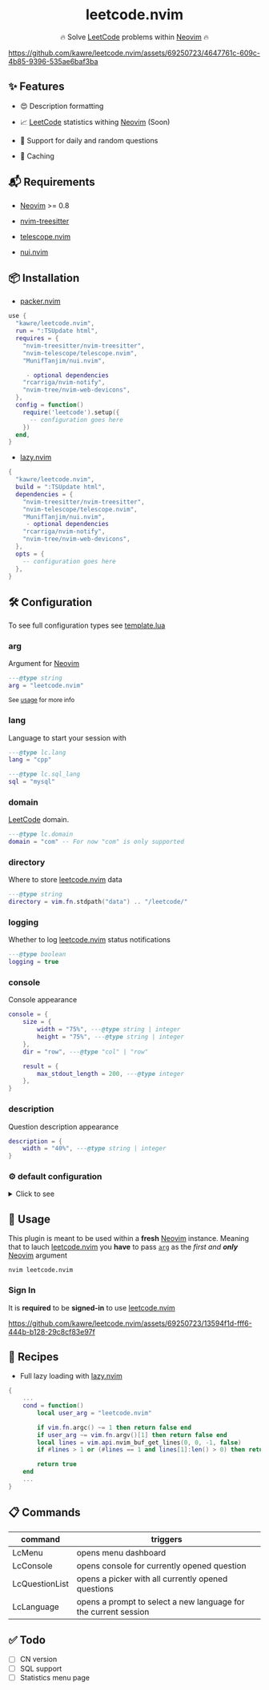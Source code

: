 <div align="center">

# leetcode.nvim

🔥 Solve [LeetCode] problems within [Neovim][neovim] 🔥

</div>

https://github.com/kawre/leetcode.nvim/assets/69250723/4647761c-609c-4b85-9396-535ae6baf3ba

[leetcode.nvim]: https://github.com/kawre/leetcode.nvim
[LeetCode]: https://leetcode.com
[neovim]: https://github.com/neovim/neovim

## ✨ Features

- 😍 Description formatting

- 📈 [LeetCode] statistics withing [Neovim][neovim] (Soon)

- 🔀 Support for daily and random questions

- 💾 Caching

## 📬 Requirements

- [Neovim][neovim] >= 0.8

- [nvim-treesitter][nvim-treesitter]

- [telescope.nvim][telescope.nvim]

- [nui.nvim][nui.nvim]

[nvim-treesitter]: https://github.com/nvim-treesitter/nvim-treesitter
[telescope.nvim]: https://github.com/nvim-telescope/telescope.nvim
[nui.nvim]: https://github.com/MunifTanjim/nui.nvim
[nvim-notify]: https://github.com/rcarriga/nvim-notify

## 📦 Installation

- [packer.nvim][packer.nvim]

```lua
use {
  "kawre/leetcode.nvim",
  run = ":TSUpdate html",
  requires = {
    "nvim-treesitter/nvim-treesitter",
    "nvim-telescope/telescope.nvim",
    "MunifTanjim/nui.nvim",

     - optional dependencies
    "rcarriga/nvim-notify",
    "nvim-tree/nvim-web-devicons",
  },
  config = function()
    require('leetcode').setup({
      -- configuration goes here
    })
  end,
}
```


- [lazy.nvim][lazy.nvim]

```lua
{
  "kawre/leetcode.nvim",
  build = ":TSUpdate html",
  dependencies = {
    "nvim-treesitter/nvim-treesitter",
    "nvim-telescope/telescope.nvim",
    "MunifTanjim/nui.nvim",
     - optional dependencies
    "rcarriga/nvim-notify",
    "nvim-tree/nvim-web-devicons",
  },
  opts = {
    -- configuration goes here
  },
}
```

[lazy.nvim]: https://github.com/folke/lazy.nvim
[packer.nvim]: https://github.com/wbthomason/packer.nvim

## 🛠️ Configuration

To see full configuration types see [template.lua](./lua/leetcode/config/template.lua)

### arg

Argument for [Neovim][neovim] 


```lua
---@type string
arg = "leetcode.nvim"
```

<small>See [usage](#🚀-usage) for more info</small>

### lang

Language to start your session with

```lua
---@type lc.lang
lang = "cpp"

---@type lc.sql_lang
sql = "mysql"
```

### domain

[LeetCode] domain.

```lua
---@type lc.domain
domain = "com" -- For now "com" is only supported
```

### directory

Where to store [leetcode.nvim][leetcode.nvim] data

```lua
---@type string
directory = vim.fn.stdpath("data") .. "/leetcode/"
```

### logging

Whether to log [leetcode.nvim][leetcode.nvim] status notifications

```lua
---@type boolean
logging = true
```

### console

Console appearance

```lua
console = {
    size = {
        width = "75%", ---@type string | integer
        height = "75%", ---@type string | integer
    },
    dir = "row", ---@type "col" | "row"

    result = {
        max_stdout_length = 200, ---@type integer
    },
}
```

### description

Question description appearance

```lua
description = {
    width = "40%", ---@type string | integer
}
```


### ⚙️ default configuration

<details>
  <summary>Click to see</summary>

```lua
{
    ---@type string
    arg = "leetcode.nvim",

    ---@type lc.lang
    lang = "cpp",

    ---@type lc.sql_lang
    sql = "mysql",

    ---@type lc.domain
    domain = "com",

    ---@type string
    directory = vim.fn.stdpath("data") .. "/leetcode/",

    ---@type boolean
    logging = true,

    console = {
        size = {
            width = "75%", ---@type string | integer
            height = "75%", ---@type string | integer
        },
        dir = "row", ---@type "col" | "row"

        result = {
            max_stdout_length = 200, ---@type integer
        },
    },

    description = {
        width = "40%", ---@type string | integer
    },
}
```

</details>

## 🚀 Usage

This plugin is meant to be used within a <b>fresh</b> [Neovim][neovim] instance.
Meaning that to lauch [leetcode.nvim][leetcode.nvim] you <b>have</b> to pass [`arg`](#arg) as the <i>first and <b>only</b></i> [Neovim][neovim] argument

```
nvim leetcode.nvim
```

### Sign In

It is <b>required</b> to be <b>signed-in</b> to use [leetcode.nvim][leetcode.nvim]

https://github.com/kawre/leetcode.nvim/assets/69250723/13594f1d-fff6-444b-b128-29c8cf83e97f

## 🍴 Recipes

- Full lazy loading with [lazy.nvim]

```lua
{
    ...
    cond = function()
        local user_arg = "leetcode.nvim"

        if vim.fn.argc() ~= 1 then return false end
        if user_arg ~= vim.fn.argv()[1] then return false end
        local lines = vim.api.nvim_buf_get_lines(0, 0, -1, false)
        if #lines > 1 or (#lines == 1 and lines[1]:len() > 0) then return false end

        return true
    end
    ...
}
```

## 📋 Commands

| command   | triggers    |
|--------------- | --------------- |
| LcMenu | opens menu dashboard |
| LcConsole | opens console for currently opened question |
| LcQuestionList | opens a picker with all currently opened questions |
| LcLanguage | opens a prompt to select a new language for the current session |

## ✅ Todo

- [ ] CN version
- [ ] SQL support
- [ ] Statistics menu page

